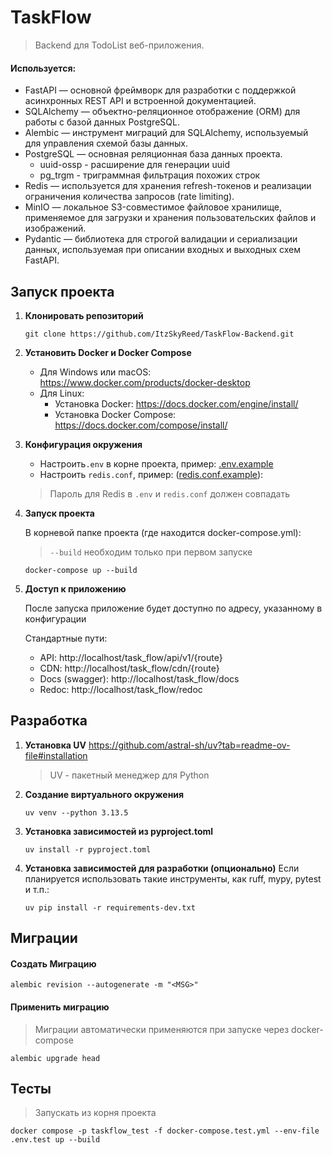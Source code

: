# TaskFlow

> Backend для TodoList веб-приложения. 

#### Используется:

- FastAPI — основной фреймворк для разработки с поддержкой асинхронных REST API и встроенной документацией.
- SQLAlchemy — объектно-реляционное отображение (ORM) для работы с базой данных PostgreSQL.
- Alembic — инструмент миграций для SQLAlchemy, используемый для управления схемой базы данных.
- PostgreSQL — основная реляционная база данных проекта.
   - uuid-ossp - расширение для генерации uuid
   - pg_trgm - триграммная фильтрация похожих строк
- Redis — используется для хранения refresh-токенов и реализации ограничения количества запросов (rate limiting).
- MinIO — локальное S3-совместимое файловое хранилище, применяемое для загрузки и хранения пользовательских файлов и изображений.
- Pydantic — библиотека для строгой валидации и сериализации данных, используемая при описании входных и выходных схем FastAPI.


## Запуск проекта
1. **Клонировать репозиторий**
   ```shell
   git clone https://github.com/ItzSkyReed/TaskFlow-Backend.git
   ```

2. **Установить Docker и Docker Compose**
   - Для Windows или macOS: https://www.docker.com/products/docker-desktop
   - Для Linux:
      - Установка Docker: https://docs.docker.com/engine/install/
      - Установка Docker Compose: https://docs.docker.com/compose/install/

3. **Конфигурация окружения**
   - Настроить`.env` в корне проекта, пример: [.env.example](.env.example)
   - Настроить `redis.conf`, пример: ([redis.conf.example](redis.conf.example)):
   
   > Пароль для Redis в `.env` и `redis.conf` должен совпадать
   
4. **Запуск проекта**
   
    В корневой папке проекта (где находится docker-compose.yml):
    > `--build` необходим только при первом запуске
    ```shell
    docker-compose up --build
    ```
   
5. **Доступ к приложению**
    
    После запуска приложение будет доступно по адресу, указанному в конфигурации 
    
    Стандартные пути:
    - API: http://localhost/task_flow/api/v1/{route}
    - CDN: http://localhost/task_flow/cdn/{route}
    - Docs (swagger): http://localhost/task_flow/docs
    - Redoc: http://localhost/task_flow/redoc


## Разработка

1. **Установка UV**
   https://github.com/astral-sh/uv?tab=readme-ov-file#installation
   > UV - пакетный менеджер для Python
   
2. **Создание виртуального окружения**
   ```shell
   uv venv --python 3.13.5
   ```

3. **Установка зависимостей из pyproject.toml**
   ```shell
   uv install -r pyproject.toml
   ```
   
4. **Установка зависимостей для разработки (опционально)**
   Если планируется использовать такие инструменты, как ruff, mypy, pytest и т.п.:
   ```shell
   uv pip install -r requirements-dev.txt
   ```
## Миграции

#### Создать Миграцию
   ```shell
   alembic revision --autogenerate -m "<MSG>"
   ```

#### Применить миграцию
   > Миграции автоматически применяются при запуске через docker-compose
   ```shell
   alembic upgrade head
   ```

## Тесты

   > Запускать из корня проекта
   ```shell
   docker compose -p taskflow_test -f docker-compose.test.yml --env-file .env.test up --build
   ```
